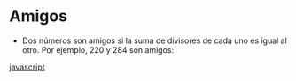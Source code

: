 # Amigos

* Dos números son amigos si la suma de divisores de cada uno es igual al otro. Por ejemplo, 220 y 284 son amigos:



[](https://github.com/USantaTecla-mathematics/javascript/blob/master/funciones/Numero%20amigo/Numero%20amigo.js)

[javascript](https://github.com/USantaTecla-mathematics/javascript/blob/master/sentenciasIterativas/Si%20son%20amigos/Si%20son%20amigos.js)

